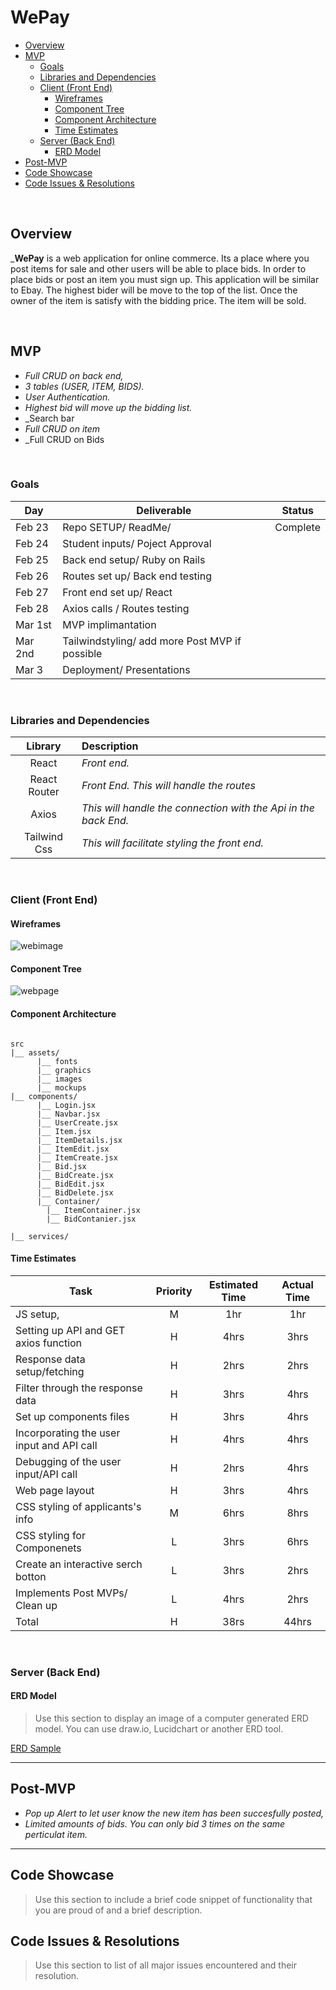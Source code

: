 # WePay

- [Overview](#overview)
- [MVP](#mvp)
  - [Goals](#goals)
  - [Libraries and Dependencies](#libraries-and-dependencies)
  - [Client (Front End)](#client-front-end)
    - [Wireframes](#wireframes)
    - [Component Tree](#component-tree)
    - [Component Architecture](#component-architecture)
    - [Time Estimates](#time-estimates)
  - [Server (Back End)](#server-back-end)
    - [ERD Model](#erd-model)
- [Post-MVP](#post-mvp)
- [Code Showcase](#code-showcase)
- [Code Issues & Resolutions](#code-issues--resolutions)

<br>

## Overview

_**WePay** is a web application for online commerce. Its a place where you post items for sale and other users will be able to place bids. In order to place bids or post an item you must sign up. This application will be similar to Ebay. The highest bider will be move to the top of the list. Once the owner of the item is satisfy with the bidding price. The item will be sold. 

<br>

## MVP

- _Full CRUD on back end,_
- _3 tables (USER, ITEM, BIDS)._
- _User Authentication._
- _Highest bid will move up the bidding list._
- _Search bar
- _Full CRUD on item_
- _Full CRUD on Bids

<br>

### Goals

| Day    | Deliverable                                       | Status   |
| ------ | ------------------------------------------------- | -------- |
| Feb 23 | Repo SETUP/  ReadMe/                              | Complete |
| Feb 24 | Student inputs/ Poject Approval                   | 
| Feb 25 | Back end setup/  Ruby on Rails                    |
| Feb 26 | Routes set up/ Back end testing                   |
| Feb 27 | Front end set up/ React                           | 
| Feb 28 | Axios calls / Routes testing                      | 
| Mar 1st| MVP implimantation                                | 
| Mar 2nd| Tailwindstyling/ add more Post MVP if possible    | 
| Mar 3  | Deployment/ Presentations                         | 
<br>

### Libraries and Dependencies


|     Library      | Description                                |
| :--------------: | :----------------------------------------- |
|      React       | _Front end._ |
|   React Router   | _Front End. This will handle the routes_ |
|      Axios       | _This will handle the connection with the Api in the back End._ |
|     Tailwind Css | _This will facilitate styling the front end._ |

<br>

### Client (Front End)

#### Wireframes
![webimage](https://i.imgur.com/QmhDjVv.png)


#### Component Tree

![webpage](https://i.imgur.com/N1VDkRM.png)

#### Component Architecture

``` structure

src
|__ assets/
      |__ fonts
      |__ graphics
      |__ images
      |__ mockups
|__ components/
      |__ Login.jsx
      |__ Navbar.jsx
      |__ UserCreate.jsx
      |__ Item.jsx
      |__ ItemDetails.jsx
      |__ ItemEdit.jsx
      |__ ItemCreate.jsx
      |__ Bid.jsx
      |__ BidCreate.jsx
      |__ BidEdit.jsx
      |__ BidDelete.jsx
      |__ Container/
        |__ ItemContainer.jsx
        |__ BidContanier.jsx
      
|__ services/

```

#### Time Estimates


| Task                                                  | Priority | Estimated Time | Actual Time |
| ----------------------------------------------------- | :------: | :------------: | :----------:|
| JS setup,                               |    M     |      1hr       |     1hr     |
| Setting up API and GET axios function                 |    H     |      4hrs      |     3hrs    |   
| Response data setup/fetching                          |    H     |      2hrs      |     2hrs    |  
| Filter through the response data                      |    H     |      3hrs      |     4hrs    |
| Set up components files                               |    H     |      3hrs      |     4hrs    |
| Incorporating the user input and API call             |    H     |      4hrs      |     4hrs    |
| Debugging of the user input/API call                  |    H     |      2hrs      |     4hrs    |
| Web page layout                                       |    H     |      3hrs      |     4hrs    |
| CSS styling of applicants's info                      |    M     |      6hrs      |     8hrs    |
| CSS styling for Componenets                           |    L     |      3hrs      |     6hrs    |        
| Create an interactive serch botton                    |    L     |      3hrs      |     2hrs    |
| Implements Post MVPs/ Clean up                        |    L     |      4hrs      |     2hrs    |
| Total                                                 |    H     |      38rs      |     44hrs   | 
<br>

### Server (Back End)

#### ERD Model

> Use this section to display an image of a computer generated ERD model. You can use draw.io, Lucidchart or another ERD tool.

[ERD Sample](https://drive.google.com/file/d/1kLyQTZqfcA4jjKWQexfEkG2UspyclK8Q/view)
<br>

***

## Post-MVP

- _Pop up Alert to let user know the new item has been succesfully posted,_
- _Limited amounts of bids. You can only bid 3 times on the same perticulat item._



***

## Code Showcase

> Use this section to include a brief code snippet of functionality that you are proud of and a brief description.

## Code Issues & Resolutions

> Use this section to list of all major issues encountered and their resolution.
